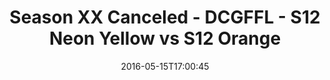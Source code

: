 ---
title: Season XX Canceled - DCGFFL - S12 Neon Yellow vs S12 Orange
teams-score:
- team: _teams/s12-neon-yellow.md
  score:
- team: _teams/s12-orange.md
  score: 18
mvp: ''
game-ball: ''
season: 12
week: 9
date: '2016-05-15T17:00:45'
pageid: season-12-playoffs-may-15-2016-4187-vs-4181
---